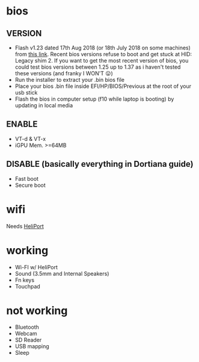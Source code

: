 # bios
## VERSION
- Flash v1.23 dated 17th Aug 2018 (or 18th July 2018 on some machines) from [this link](https://ftp.hp.com/pub/softpaq/sp91001-91500/sp91342.exe). Recent bios versions refuse to boot and get stuck at HID: Legacy shim 2. If you want to get the most recent version of bios, you could test bios versions between 1.25 up to 1.37 as i haven't tested these versions (and franky I WON'T 😛)
- Run the installer to extract your .bin bios file
- Place your bios .bin file inside EFI/HP/BIOS/Previous at the root of your usb stick
- Flash the bios in computer setup (f10 while laptop is booting) by updating in local media

## ENABLE
- VT-d & VT-x
- iGPU Mem. >=64MB

## DISABLE (basically everything in Dortiana guide)
- Fast boot
- Secure boot

# wifi
Needs [HeliPort](https://openintelwireless.github.io/HeliPort/Installation.html)

# working
- Wi-FI w/ HeliPort
- Sound (3.5mm and Internal Speakers)
- Fn keys
- Touchpad

# not working
- Bluetooth
- Webcam
- SD Reader
- USB mapping
- Sleep
